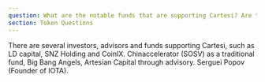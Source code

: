 ```yaml
---
question: What are the notable funds that are supporting Cartesi? Are there any traditional funds involved as well?
section: Token Questions
---
```


There are several investors, advisors and funds supporting Cartesi, such as LD capital, SNZ Holding and CoinIX. Chinaccelerator (SOSV) as a traditional fund, Big Bang Angels, Artesian Capital through advisory. Serguei Popov (Founder of IOTA).

